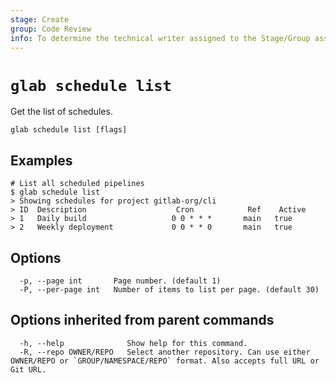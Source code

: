```yaml
---
stage: Create
group: Code Review
info: To determine the technical writer assigned to the Stage/Group associated with this page, see https://about.gitlab.com/handbook/product/ux/technical-writing/#assignments
---
```


<!--
This documentation is auto generated by a script.
Please do not edit this file directly. Run `make gen-docs` instead.
-->

# `glab schedule list`

Get the list of schedules.

```plaintext
glab schedule list [flags]
```

## Examples

```console
# List all scheduled pipelines
$ glab schedule list
> Showing schedules for project gitlab-org/cli
> ID  Description                    Cron            Ref    Active
> 1   Daily build                   0 0 * * *       main   true
> 2   Weekly deployment             0 0 * * 0       main   true

```

## Options

```plaintext
  -p, --page int       Page number. (default 1)
  -P, --per-page int   Number of items to list per page. (default 30)
```

## Options inherited from parent commands

```plaintext
  -h, --help              Show help for this command.
  -R, --repo OWNER/REPO   Select another repository. Can use either OWNER/REPO or `GROUP/NAMESPACE/REPO` format. Also accepts full URL or Git URL.
```
